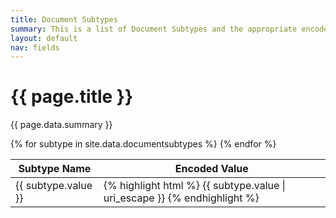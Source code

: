 ```yaml
---
title: Document Subtypes
summary: This is a list of Document Subtypes and the appropriate encoded value to use with API requests.
layout: default
nav: fields
---
```


# {{ page.title }}
{{ page.data.summary }}

<table>
<thead>
<th>Subtype Name</th>
<th>Encoded Value</th>
</thead>
<tbody>
{% for subtype in site.data.documentsubtypes %}
  <tr>
  	<td>
      {{ subtype.value }}
    </td>
    <td>
	  {% highlight html %}
	  {{ subtype.value | uri_escape }}
	  {% endhighlight %}
    </td>
  </tr>
{% endfor %}
</tbody>
</table>

<body id="documentsubtypes"></body>